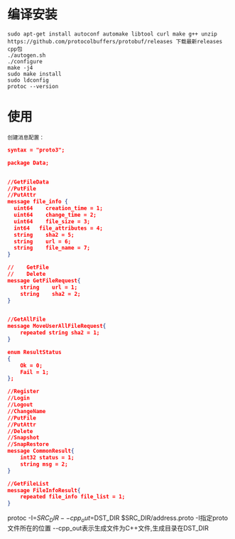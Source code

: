 # 编译安装
    sudo apt-get install autoconf automake libtool curl make g++ unzip
    https://github.com/protocolbuffers/protobuf/releases 下载最新releases cpp包
    ./autogen.sh
    ./configure
    make -j4
    sudo make install
    sudo ldconfig
    protoc --version

# 使用
    创建消息配置：
``` json
syntax = "proto3";

package Data;


//GetFileData
//PutFile
//PutAttr
message file_info {
  uint64    creation_time = 1;
  uint64    change_time = 2;
  uint64    file_size = 3;
  int64   file_attributes = 4;
  string    sha2 = 5;
  string    url = 6;
  string    file_name = 7;
}

//    GetFile
//    Delete
message GetFileRequest{
    string    url = 1;
    string    sha2 = 2;
}


//GetAllFile
message MoveUserAllFileRequest{
    repeated string sha2 = 1;
}

enum ResultStatus
{
    Ok = 0;
    Fail = 1;
};

//Register
//Login
//Logout
//ChangeName
//PutFile
//PutAttr
//Delete 
//Snapshot 
//SnapRestore 
message CommonResult{
    int32 status = 1;
    string msg = 2;
}

//GetFileList
message FileInfoResult{
    repeated file_info file_list = 1;
}

```
protoc -I=$SRC_DIR --cpp_out=$DST_DIR $SRC_DIR/address.proto
-I指定proto文件所在的位置
--cpp_out表示生成文件为C++文件,生成目录在DST_DIR